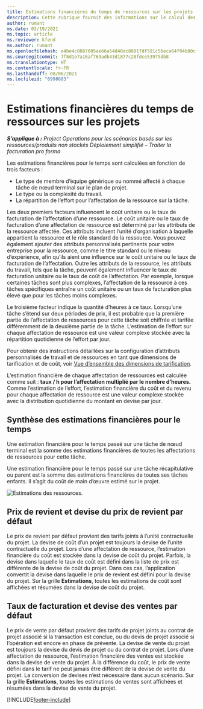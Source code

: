 ```yaml
---
title: Estimations financières du temps de ressources sur les projets
description: Cette rubrique fournit des informations sur le calcul des estimations financières pour le temps.
author: rumant
ms.date: 03/19/2021
ms.topic: article
ms.reviewer: kfend
ms.author: rumant
ms.openlocfilehash: e4be4c8087005ae66a54d40ac88017df591c56eca64f04b00cf34b0e5a8a09ce
ms.sourcegitcommit: 7f8d1e7a16af769adb43d1877c28fdce53975db8
ms.translationtype: HT
ms.contentlocale: fr-FR
ms.lasthandoff: 08/06/2021
ms.locfileid: "6998683"
---
```

# <a name="financial-estimates-for-resource-time-on-projects"></a>Estimations financières du temps de ressources sur les projets

_**S’applique à :** Project Operations pour les scénarios basés sur les ressources/produits non stockés Déploiement simplifié – Traiter la facturation pro forma_

Les estimations financières pour le temps sont calculées en fonction de trois facteurs : 

- Le type de membre d’équipe générique ou nommé affecté à chaque tâche de nœud terminal sur le plan de projet. 
- Le type ou la complexité du travail.
- La répartition de l’effort pour l’affectation de la ressource sur la tâche. 

Les deux premiers facteurs influencent le coût unitaire ou le taux de facturation de l’affectation d’une ressource. Le coût unitaire ou le taux de facturation d’une affectation de ressource est déterminé par les attributs de la ressource affectée. Ces attributs incluent l’unité d’organisation à laquelle appartient la ressource et le rôle standard de la ressource. Vous pouvez également ajouter des attributs personnalisés pertinents pour votre entreprise pour la ressource, comme le titre standard ou le niveau d’expérience, afin qu’ils aient une influence sur le coût unitaire ou le taux de facturation de l’affectation.
Outre les attributs de la ressource, les attributs du travail, tels que la tâche, peuvent également influencer le taux de facturation unitaire ou le taux de coût de l’affectation. Par exemple, lorsque certaines tâches sont plus complexes, l’affectation de la ressource à ces tâches spécifiques entraîne un coût unitaire ou un taux de facturation plus élevé que pour les tâches moins complexes.   

Le troisième facteur indique la quantité d’heures à ce taux. Lorsqu’une tâche s’étend sur deux périodes de prix, il est probable que la première partie de l’affectation de ressources pour cette tâche soit chiffrée et tarifée différemment de la deuxième partie de la tâche. L’estimation de l’effort sur chaque affectation de ressource est une valeur complexe stockée avec la répartition quotidienne de l’effort par jour.

Pour obtenir des instructions détaillées sur la configuration d’attributs personnalisés de travail et de ressources en tant que dimensions de tarification et de coût, voir [Vue d’ensemble des dimensions de tarification](../pricing-costing/pricing-dimensions-overview.md).

L’estimation financière de chaque affectation de ressources est calculée comme suit : **taux / h pour l’affectation multiplié par le nombre d’heures.**  Comme l’estimation de l’effort, l’estimation financière du coût et du revenu pour chaque affectation de ressource est une valeur complexe stockée avec la distribution quotidienne du montant en devise par jour. 

## <a name="summarizing-financial-estimates-for-time"></a>Synthèse des estimations financières pour le temps
Une estimation financière pour le temps passé sur une tâche de nœud terminal est la somme des estimations financières de toutes les affectations de ressources pour cette tâche.

Une estimation financière pour le temps passé sur une tâche récapitulative ou parent est la somme des estimations financières de toutes ses tâches enfants. Il s’agit du coût de main d’œuvre estimé sur le projet. 

![Estimations des ressources.](./media/navigation12.png)

## <a name="default-cost-price-and-cost-currency"></a>Prix de revient et devise du prix de revient par défaut

Le prix de revient par défaut provient des tarifs joints à l’unité contractuelle du projet. La devise de coût d’un projet est toujours la devise de l’unité contractuelle du projet. Lors d’une affectation de ressource, l’estimation financière du coût est stockée dans la devise de coût du projet. Parfois, la devise dans laquelle le taux de coût est défini dans la liste de prix est différente de la devise de coût du projet. Dans ces cas, l’application convertit la devise dans laquelle le prix de revient est défini pour la devise du projet. Sur la grille **Estimations**, toutes les estimations de coût sont affichées et résumées dans la devise de coût du projet. 

## <a name="default-bill-rate-and-sales-currency"></a>Taux de facturation et devise des ventes par défaut

Le prix de vente par défaut provient des tarifs de projet joints au contrat de projet associé si la transaction est conclue, ou du devis de projet associé si l’opération est encore en phase de prévente. La devise de vente du projet est toujours la devise du devis de projet ou du contrat de projet. Lors d’une affectation de ressource, l’estimation financière des ventes est stockée dans la devise de vente du projet. À la différence du coût, le prix de vente défini dans le tarif ne peut jamais être différent de la devise de vente du projet. La conversion de devises n’est nécessaire dans aucun scénario. Sur la grille **Estimations**, toutes les estimations de ventes sont affichées et résumées dans la devise de vente du projet. 

[!INCLUDE[footer-include](../includes/footer-banner.md)]

